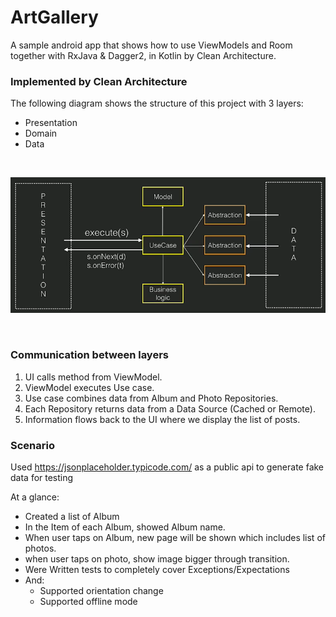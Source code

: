 # ArtGallery
A sample android app that shows how to use ViewModels and Room together with RxJava & Dagger2, in Kotlin by Clean Architecture.

### Implemented by Clean Architecture
The following diagram shows the structure of this project with 3 layers:
- Presentation
- Domain
- Data

<br>
<p align="center">
  <img src="https://github.com/M4RZB4Ni/Android_MVVM_Hilt_Rx/blob/master/diagram.png" width="750"/>
</p>
<br>

### Communication between layers

1. UI calls method from ViewModel.
2. ViewModel executes Use case.
3. Use case combines data from Album and Photo Repositories.
4. Each Repository returns data from a Data Source (Cached or Remote).
5. Information flows back to the UI where we display the list of posts.



### Scenario
Used https://jsonplaceholder.typicode.com/ as a public api to generate fake data for testing

At a glance:

- Created a list of Album
- In the Item of each Album, showed Album name.
- When user taps on Album, new page will be shown which includes list of photos.
- when user taps on photo, show image bigger through transition.
- Were Written tests to completely cover Exceptions/Expectations
- And: 
    - Supported orientation change
    - Supported offline mode
